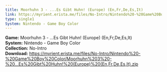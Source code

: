```yaml
---
title: Moorhuhn 3 - ...Es Gibt Huhn! (Europe) (En,Fr,De,Es,It)
link: https://myrient.erista.me/files/No-Intro/Nintendo%20-%20Game%20Boy%20Color/Moorhuhn%203%20-%20...Es%20Gibt%20Huhn!%20(Europe)%20(En,Fr,De,Es,It).zip
type: single1
System: Nintendo - Game Boy Color
---
```

<b>Game:</b> Moorhuhn 3 - ...Es Gibt Huhn! (Europe) (En,Fr,De,Es,It)<br>
<b>System:</b> Nintendo - Game Boy Color<br>
<b>Collection:</b> No-Intro<br>
<b>Download:</b> https://myrient.erista.me/files/No-Intro/Nintendo%20-%20Game%20Boy%20Color/Moorhuhn%203%20-%20...Es%20Gibt%20Huhn!%20(Europe)%20(En,Fr,De,Es,It).zip